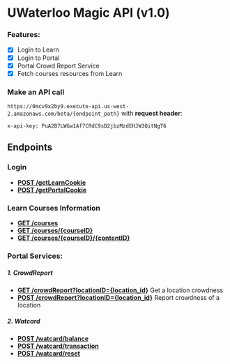 # UWaterloo Magic API (v1.0)
### Features:
- [x] Login to Learn
- [x] Login to Portal
- [x] Portal Crowd Report Service
- [x] Fetch courses resources from Learn

### Make an API call
`
https://0mcv9x2by9.execute-api.us-west-2.amazonaws.com/beta/{endpoint_path}
`
with __request header__:

`x-api-key: PuA2B7LWGw1Af7CRdC9sD2jbzMzdEHJW3QitNgT6`

## Endpoints
### Login
- [__POST /getLearnCookie__](login/login.md)
- [__POST /getPortalCookie__](login/login.md)

### Learn Courses Information
- [__GET /courses__](courses/courses.md)
- [__GET /courses/{courseID}__](courses/course_id.md)
- [__GET /courses/{courseID}/{contentID}__](courses/content_id.md)

### Portal Services:
##### 1. CrowdReport
- [__GET /crowdReport?locationID={location_id}__](crowd_report/crowd_report.md) Get a location crowdness
- [__POST /crowdReport?locationID={location_id}__](crowd_report/crowd_report.md) Report crowdness of a location

##### 2. Watcard
- [__POST /watcard/balance__](watcard/watcard.md)
- [__POST /watcard/transaction__](watcard/watcard.md)
- [__POST /watcard/reset__](watcard/watcard.md)
